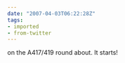 ```yaml
---
date: "2007-04-03T06:22:28Z"
tags:
- imported
- from-twitter
---
```

on the A417/419 round about. It starts!
